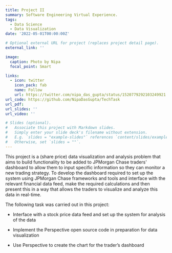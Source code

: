 ```yaml
---
title: Project II
summary: Software Engineering Virtual Experience.
tags:
  - Data Science
  - Data Visualization
date: '2022-05-01T00:00:00Z'

# Optional external URL for project (replaces project detail page).
external_link: ''

image:
  caption: Photo by Nipa
  focal_point: Smart

links:
  - icon: twitter
    icon_pack: fab
    name: Follow
    url: https://twitter.com/nipa_das_gupta/status/1520779292103249921
url_code: https://github.com/NipaDasGupta/TechTask
url_pdf: 
url_slides: ''
url_video: ''

# Slides (optional).
#   Associate this project with Markdown slides.
#   Simply enter your slide deck's filename without extension.
#   E.g. `slides = "example-slides"` references `content/slides/example-slides.md`.
#   Otherwise, set `slides = ""`.
---
```


This project is a (share price) data visualization and analysis problem that aims to build functionality to be added to JPMorgan Chase traders' dashboard to allow them to input specific information so they can monitor a new trading strategy. To develop the dashboard required to set up the system using JPMorgan Chase frameworks and tools and interface with the relevant financial data feed, make the required calculations and then present this in a way that allows the traders to visualize and analyze this data in real-time.

The following task was carried out in this project:

+ Interface with a stock price data feed and set up the system for analysis of the data

+ Implement the Perspective open source code in preparation for data visualization

+ Use Perspective to create the chart for the trader’s dashboard
